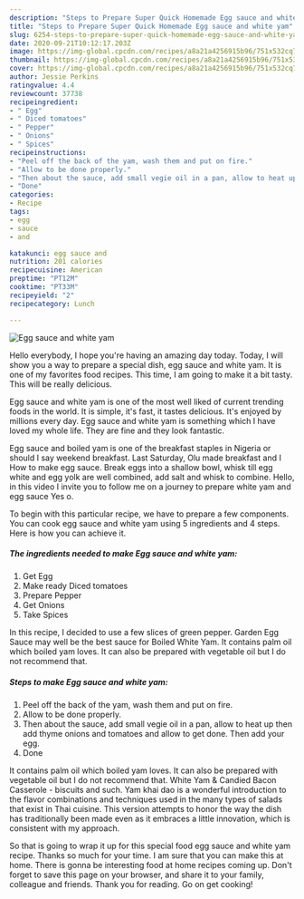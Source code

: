 ```yaml
---
description: "Steps to Prepare Super Quick Homemade Egg sauce and white yam"
title: "Steps to Prepare Super Quick Homemade Egg sauce and white yam"
slug: 6254-steps-to-prepare-super-quick-homemade-egg-sauce-and-white-yam
date: 2020-09-21T10:12:17.203Z
image: https://img-global.cpcdn.com/recipes/a8a21a4256915b96/751x532cq70/egg-sauce-and-white-yam-recipe-main-photo.jpg
thumbnail: https://img-global.cpcdn.com/recipes/a8a21a4256915b96/751x532cq70/egg-sauce-and-white-yam-recipe-main-photo.jpg
cover: https://img-global.cpcdn.com/recipes/a8a21a4256915b96/751x532cq70/egg-sauce-and-white-yam-recipe-main-photo.jpg
author: Jessie Perkins
ratingvalue: 4.4
reviewcount: 37738
recipeingredient:
- " Egg"
- " Diced tomatoes"
- " Pepper"
- " Onions"
- " Spices"
recipeinstructions:
- "Peel off the back of the yam, wash them and put on fire."
- "Allow to be done properly."
- "Then about the sauce, add small vegie oil in a pan, allow to heat up then add thyme onions and tomatoes and allow to get done. Then add your egg."
- "Done"
categories:
- Recipe
tags:
- egg
- sauce
- and

katakunci: egg sauce and 
nutrition: 201 calories
recipecuisine: American
preptime: "PT12M"
cooktime: "PT33M"
recipeyield: "2"
recipecategory: Lunch

---
```



![Egg sauce and white yam](https://img-global.cpcdn.com/recipes/a8a21a4256915b96/751x532cq70/egg-sauce-and-white-yam-recipe-main-photo.jpg)

Hello everybody, I hope you're having an amazing day today. Today, I will show you a way to prepare a special dish, egg sauce and white yam. It is one of my favorites food recipes. This time, I am going to make it a bit tasty. This will be really delicious.

Egg sauce and white yam is one of the most well liked of current trending foods in the world. It is simple, it's fast, it tastes delicious. It's enjoyed by millions every day. Egg sauce and white yam is something which I have loved my whole life. They are fine and they look fantastic.

Egg sauce and boiled yam is one of the breakfast staples in Nigeria or should I say weekend breakfast. Last Saturday, Olu made breakfast and I How to make egg sauce. Break eggs into a shallow bowl, whisk till egg white and egg yolk are well combined, add salt and whisk to combine. Hello, in this video I invite you to follow me on a journey to prepare white yam and egg sauce Yes o.


To begin with this particular recipe, we have to prepare a few components. You can cook egg sauce and white yam using 5 ingredients and 4 steps. Here is how you can achieve it.

<!--inarticleads1-->

##### The ingredients needed to make Egg sauce and white yam:

1. Get  Egg
1. Make ready  Diced tomatoes
1. Prepare  Pepper
1. Get  Onions
1. Take  Spices


In this recipe, I decided to use a few slices of green pepper. Garden Egg Sauce may well be the best sauce for Boiled White Yam. It contains palm oil which boiled yam loves. It can also be prepared with vegetable oil but I do not recommend that. 

<!--inarticleads2-->

##### Steps to make Egg sauce and white yam:

1. Peel off the back of the yam, wash them and put on fire.
1. Allow to be done properly.
1. Then about the sauce, add small vegie oil in a pan, allow to heat up then add thyme onions and tomatoes and allow to get done. Then add your egg.
1. Done


It contains palm oil which boiled yam loves. It can also be prepared with vegetable oil but I do not recommend that. White Yam &amp; Candied Bacon Casserole - biscuits and such. Yam khai dao is a wonderful introduction to the flavor combinations and techniques used in the many types of salads that exist in Thai cuisine. This version attempts to honor the way the dish has traditionally been made even as it embraces a little innovation, which is consistent with my approach. 

So that is going to wrap it up for this special food egg sauce and white yam recipe. Thanks so much for your time. I am sure that you can make this at home. There is gonna be interesting food at home recipes coming up. Don't forget to save this page on your browser, and share it to your family, colleague and friends. Thank you for reading. Go on get cooking!

